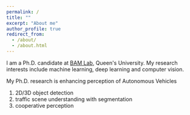 ```yaml
---
permalink: /
title: ""
excerpt: "About me"
author_profile: true
redirect_from: 
  - /about/
  - /about.html
---
```


I am a Ph.D. candidate at [BAM Lab](https://research.cs.queensu.ca/home/farhana/bam-lab/), Queen's University. My research interests include machine learning, deep learning and computer vision. 

My Ph.D. research is enhancing perception of Autonomous Vehicles
  1. 2D/3D object detection
  1. traffic scene understanding with segmentation
  1. cooperative perception

